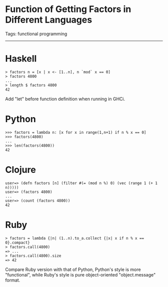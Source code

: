 # Function of Getting Factors in Different Languages
Tags: functional programming

------

# Haskell

```
> factors n = [x | x <- [1..n], n `mod` x == 0]
> factors 4800 
...
> length $ factors 4800
42 
```

Add "let" before function definition when running in GHCi.

# Python

```
>>> factors = lambda n: [x for x in range(1,n+1) if n % x == 0]
>>> factors(4800)
...
>>> len(factors(4800))
42
```

# Clojure

```
user=> (defn factors [n] (filter #(= (mod n %) 0) (vec (range 1 (+ 1 n)))))
user=> (factors 4800) 
... 
user=> (count (factors 4800))
42
```

# Ruby

```
> factors = lambda {|n| (1..n).to_a.collect {|x| x if n % x == 0}.compact} 
> factors.call(4800) 
=> ... 
> factors.call(4800).size
=> 42
```

Compare Ruby version with that of Python, Python's style is more "functional",
while Ruby's style is pure object-oriented "object.message" format.
